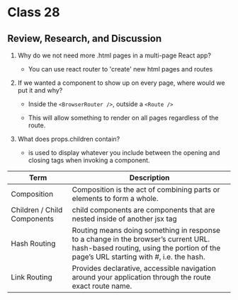 # Class 28

## Review, Research, and Discussion

1. Why do we not need more .html pages in a multi-page React app?

    - You can use react router to 'create' new html pages and routes

1. If we wanted a component to show up on every page, where would we put it and why?

    - Inside the `<BrowserRouter />`, outside a `<Route />`

    - This will allow something to render on all pages regardless of the route.

1. What does props.children contain?

    - is used to display whatever you include between the opening and closing tags when invoking a component.

| Term      | Description |
| ----------- | ----------- |
|Composition|Composition is the act of combining parts or elements to form a whole.|
|Children / Child Components|child components are components that are nested inside of another jsx tag|
|Hash Routing|Routing means doing something in response to a change in the browser’s current URL. hash-based routing, using the portion of the page’s URL starting with #, i.e. the hash.|
|Link Routing|Provides declarative, accessible navigation around your application through the route exact route name.|
